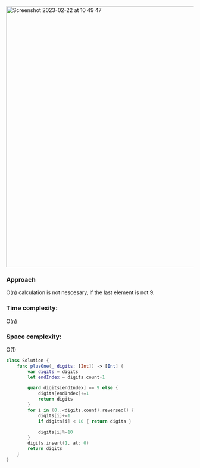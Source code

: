 <img width="700" alt="Screenshot 2023-02-22 at 10 49 47" src="https://user-images.githubusercontent.com/73763976/220598821-df5199f4-a5b3-4808-b7fc-05afa41ace74.png">

### Approach
O(n) calculation is not nescesary, if the last element is not 9.

### Time complexity:
O(n)

### Space complexity:
O(1)


```swift
class Solution {
    func plusOne(_ digits: [Int]) -> [Int] {
        var digits = digits
        let endIndex = digits.count-1

        guard digits[endIndex] == 9 else { 
            digits[endIndex]+=1
            return digits
        }
        for i in (0..<digits.count).reversed() {
            digits[i]+=1
            if digits[i] < 10 { return digits }

            digits[i]%=10   
        }
        digits.insert(1, at: 0)
        return digits
    }
}
```
